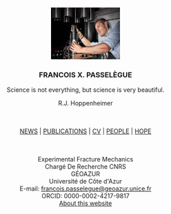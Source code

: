 <?xml version="1.0" encoding="UTF-8"?>

<!DOCTYPE html>

<html xmlns="http://www.w3.org/1999/xhtml">

<meta http-equiv="content-language" content="fr"/>
<meta name="viewport" content="width=device-width"
<meta name="viewport" content="initial-scale=1"
<meta name="viewport" content="width=70ch">
<link rel="stylesheet" href="style.css" type="text/css" media="screen" title="Simple"/> 


<br />
<div align="center">
  <a href="https://github.com/followthehawk/at/edit/main">
    <img src="me.jpeg" alt="Logo" width="160" height="120">
  </a>

  <h3 align="center">FRANCOIS X. PASSELÈGUE</h3>

  <p align="center">
    
Science is not everything, but science is very beautiful.
    <br />
  <p align="center">
      R.J. Hoppenheimer
    <br />
    <br />
    <br />


   <a href="test.html">NEWS</a> | <a href="publications.html">PUBLICATIONS</a> | <a href="cv.html">CV</a> | <a href="people.html">PEOPLE</a> | <a href="HOPE.html">HOPE</a>
    <br />
    <br />
    <br />

  </p>




Experimental Fracture Mechanics
    <br />
Chargé De Recherche CNRS
    <br />
GÉOAZUR
    <br />
Université de Côte d'Azur
    <br />
E-mail: francois.passelegue@geoazur.unice.fr
    <br />
ORCID: 0000-0002-4217-9817
    <br />
  <a href="about.html">About this website</a>
